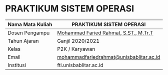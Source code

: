 # PRAKTIKUM SISTEM OPERASI

| Nama Mata Kuliah  | PRAKTIKUM SISTEM OPERASI |
|--|--|
| Dosen Pengampu | [Mohammad Faried Rahmat, S.ST., M.Tr.T](https://github.com/mrhmt80) |
| Tahun Ajaran | Ganjil 2020/2021 |
| Kelas | P2K / Karyawan |
| Email | mohammadfariedrahmat@unisbablitar.ac.id |
| Institusi | fti.unisbablitar.ac.id |
